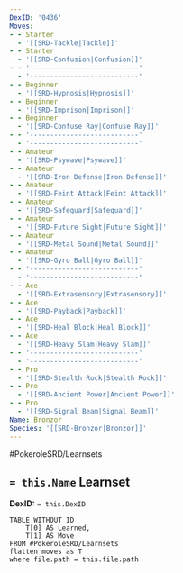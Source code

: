 ```yaml
---
DexID: '0436'
Moves:
- - Starter
  - '[[SRD-Tackle|Tackle]]'
- - Starter
  - '[[SRD-Confusion|Confusion]]'
- - '---------------------------'
  - '---------------------------'
- - Beginner
  - '[[SRD-Hypnosis|Hypnosis]]'
- - Beginner
  - '[[SRD-Imprison|Imprison]]'
- - Beginner
  - '[[SRD-Confuse Ray|Confuse Ray]]'
- - '---------------------------'
  - '---------------------------'
- - Amateur
  - '[[SRD-Psywave|Psywave]]'
- - Amateur
  - '[[SRD-Iron Defense|Iron Defense]]'
- - Amateur
  - '[[SRD-Feint Attack|Feint Attack]]'
- - Amateur
  - '[[SRD-Safeguard|Safeguard]]'
- - Amateur
  - '[[SRD-Future Sight|Future Sight]]'
- - Amateur
  - '[[SRD-Metal Sound|Metal Sound]]'
- - Amateur
  - '[[SRD-Gyro Ball|Gyro Ball]]'
- - '---------------------------'
  - '---------------------------'
- - Ace
  - '[[SRD-Extrasensory|Extrasensory]]'
- - Ace
  - '[[SRD-Payback|Payback]]'
- - Ace
  - '[[SRD-Heal Block|Heal Block]]'
- - Ace
  - '[[SRD-Heavy Slam|Heavy Slam]]'
- - '---------------------------'
  - '---------------------------'
- - Pro
  - '[[SRD-Stealth Rock|Stealth Rock]]'
- - Pro
  - '[[SRD-Ancient Power|Ancient Power]]'
- - Pro
  - '[[SRD-Signal Beam|Signal Beam]]'
Name: Bronzor
Species: '[[SRD-Bronzor|Bronzor]]'
---
```


#PokeroleSRD/Learnsets

## `= this.Name` Learnset

**DexID:** `= this.DexID`

```dataview
TABLE WITHOUT ID
    T[0] AS Learned,
    T[1] AS Move
FROM #PokeroleSRD/Learnsets
flatten moves as T
where file.path = this.file.path
```
